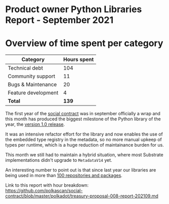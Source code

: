 # Product owner Python Libraries Report - September 2021

# Overview of time spent per category

| Category           | Hours spent  |
|--------------------|-----|
| Technical debt     | 104  |
| Community support  | 11  |
| Bugs & Maintenance | 20 |
| Feature development|  4  |
| **Total**|  **139**  |



The first year of the [social contract](https://github.com/polkascan/social-contract/blob/library-maintenance/polkadot/social-contract-002.md) was in september officially a wrap and this month has produced the biggest milestone of the Python library of the year, the [version 1.0 release](https://github.com/polkascan/py-substrate-interface/releases/tag/v1.0.0). 

It was an intensive refactor effort for the library and now enables the use of the embedded type registry in the metadata, so no more manual upkeep of types per runtime, which is a huge reduction of maintainance burden for us.

This month we still had to maintain a hybrid situation, where most Substrate implementations didn't upgrade to `MetadataV14` yet.

An interesting number to point out is that since last year our libraries are being used in more than [100 repositories and packages](https://github.com/polkascan/py-scale-codec/network/dependents?dependent_type=PACKAGE). 

Link to this report with hour breakdown: https://github.com/polkascan/social-contract/blob/master/polkadot/treasury-proposal-008-report-202109.md
